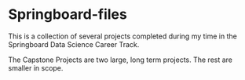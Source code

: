 # Springboard-files

This is a collection of several projects completed during my time in the Springboard Data Science Career Track.

The Capstone Projects are two large, long term projects. The rest are smaller in scope. 

